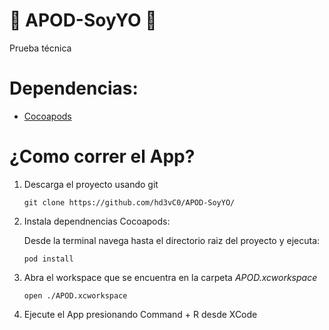 # 🚀 APOD-SoyYO 🚀
Prueba técnica

# Dependencias:
- [Cocoapods](https://guides.cocoapods.org/using/getting-started.html)

# ¿Como correr el App?

1. Descarga el proyecto usando git

    `git clone https://github.com/hd3vC0/APOD-SoyYO/`

2. Instala dependnencias Cocoapods:
  
   Desde la terminal navega hasta el directorio raiz del proyecto y ejecuta:
  
    `pod install`
    
3. Abra el workspace que se encuentra en la carpeta *APOD.xcworkspace*
    
    `open ./APOD.xcworkspace`
 
 4. Ejecute el App presionando Command + R desde XCode

